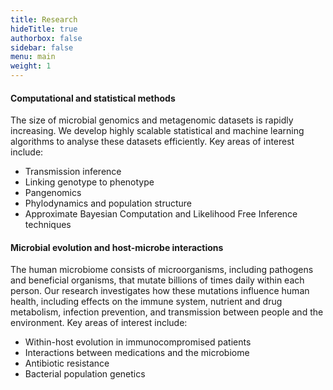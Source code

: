 ```yaml
---
title: Research
hideTitle: true
authorbox: false
sidebar: false
menu: main
weight: 1
---
```


#### Computational and statistical methods

The size of microbial genomics and metagenomic datasets is rapidly increasing. We develop highly scalable statistical and machine learning algorithms to analyse these datasets efficiently. Key areas of interest include:

- Transmission inference
- Linking genotype to phenotype
- Pangenomics
- Phylodynamics and population structure
- Approximate Bayesian Computation and Likelihood Free Inference techniques


#### Microbial evolution and host-microbe interactions

The human microbiome consists of microorganisms, including pathogens and beneficial organisms, that mutate billions of times daily within each person. Our research investigates how these mutations influence human health, including effects on the immune system, nutrient and drug metabolism, infection prevention, and transmission between people and the environment. Key areas of interest include:

- Within-host evolution in immunocompromised patients
- Interactions between medications and the microbiome
- Antibiotic resistance
- Bacterial population genetics
